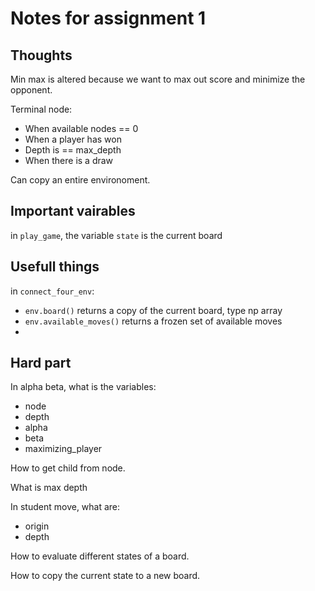 # Notes for assignment 1 

## Thoughts

Min max is altered because we want to max out score and minimize the opponent.

Terminal node: 
 - When available nodes == 0
 - When a player has won
 - Depth is == max_depth
 - When there is a draw

Can copy an entire environoment.

## Important vairables

in `play_game`, the variable `state` is the current board 

## Usefull things 

in `connect_four_env`: 
 - `env.board()` returns a copy of the current board, type np array
 - `env.available_moves()` returns a frozen set of available moves
 - 

## Hard part

In alpha beta, what is the variables:
 - node
 - depth
 - alpha
 - beta
 - maximizing_player

How to get child from node.

What is max depth

In student move, what are:
- origin 
- depth

How to evaluate different states of a board.

How to copy the current state to a new board.